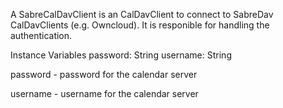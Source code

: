 A SabreCalDavClient is an CalDavClient to connect to SabreDav CalDavClients (e.g. Owncloud). It is responible for handling the authentication.

Instance Variables
	password:		String
	username:		String

password
	- password for the calendar server

username
	- username for the calendar server

